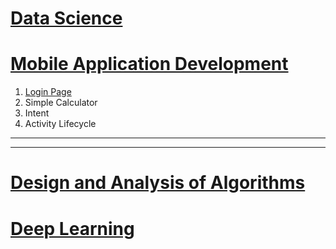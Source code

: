 # [Data Science](./DS#readme)

# [Mobile Application Development](./MAD#readme)

1. [Login Page](./MAD/login)
2. Simple Calculator
3. Intent 
4. Activity Lifecycle
<!-- 3. Counter App
4. Checkbox
5. Radio Button
7. Shared Preferences
8. Activity Navigation
10. Implicit Intent
11. List View
12. Options Menu
13. Spinner -->

---
---

# [Design and Analysis of Algorithms](./DAA#readme)

# [Deep Learning](./DL)
